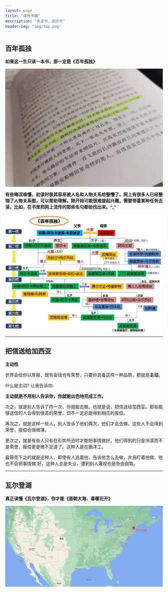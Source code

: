```yaml
---
layout: page 
title: "课外书籍" 
description: "多读书，读好书" 
header-img: "img/top.png" 
---
```


## 百年孤独

**如果这一生只读一本书，那一定是《百年孤独》**

<center>
<p><img src="/img/WechatIMG73.jpeg" align="center"></p>
</center>

**有些晦涩难懂，初读时极其容易被人名和人物关系给整懵了。网上有很多人已经整理了人物关系图，可以帮助理解。刚开始可能很难提起兴趣，需要带着某种任务去读，比如，在书里把网上流传的那些名句都给找出来。^_^**

<center>
<p><img src="/img/21360004d642aa43f27d.jpeg" align="center"></p>
</center>

---

## 把信送给加西亚

**主动性**

世界会给你以厚报，既有金钱也有荣誉，只要你具备这样一种品质，那就是**主动**。

什么是主动? 让我告诉你:

**主动就是不用别人告诉你，你就能出色地完成工作。**

次之，就是别人告诉了你一次，你就能去做。也就是说，把信送给加西亚。那些能够送信的人会得到很高的荣誉，但不一定总能得到相应的报偿。

再次之，就是这样一些人，别人告诉了他们两次，他们才会去做。这些人不会得到荣誉，报偿也很微薄。

更次之，就是有些人只有在形势所迫时才能把事情做好，他们得到的只是冷漠而不是荣誉，报偿更是微不足道了。这种人是在磨洋工。

最等而下之的就是这种人，即使有人追着他，告诉他怎么去做，并且盯着他做，他也不会把事情做 好。这种人总是失业，遭到别人蔑视也是咎由自取。

---

## 瓦尔登湖

**真正读懂《瓦尔登湖》，你才能《面朝大海、春暖花开》**

<center>
<p><img src="/img/WeChatWorkScreenshot_90291612-d3d0-45c3-91c5-a9e72fd6b66a.png" align="center"></p>
</center>
